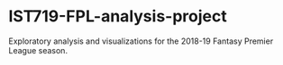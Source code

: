 # IST719-FPL-analysis-project
Exploratory analysis and visualizations for the 2018-19 Fantasy Premier League season.
